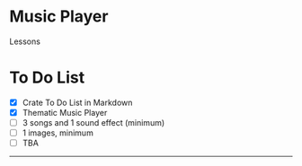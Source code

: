# Music Player
Lessons

# To Do List
- [x] Crate To Do List in Markdown
-[x] Thematic Music Player 
-[ ] 3 songs and 1 sound effect (minimum)
-[ ] 1 images, minimum 
-[ ] TBA
---
